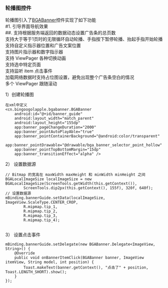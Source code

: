 ### 轮播图控件
轮播图引入了[BGABanner](https://github.com/bingoogolapple/BGABanner-Android)控件实现了如下功能   
 #1. 引导界面导航效果  
 ##. 支持根据服务端返回的数据动态设置广告条的总页数  
 支持大于等于1页时的无限循环自动轮播、手指按下暂停轮播、抬起手指开始轮播  
 支持自定义指示器位置和广告文案位置  
 支持图片指示器和数字指示器  
 支持 ViewPager 各种切换动画  
 支持选中特定页面  
 支持监听 item 点击事件  
 加载网络数据时支持占位图设置，避免出现整个广告条空白的情况  
 多个 ViewPager 跟随滚动    

1）创建轮播图  
 
```   
在xml中定义
<cn.bingoogolapple.bgabanner.BGABanner
    android:id="@+id/banner_guide"
    android:layout_width="match_parent"
    android:layout_height="155dp"
    app:banner_pageChangeDuration="2000"
    app:banner_pointAutoPlayAble="true"
    app:banner_pointContainerBackground="@android:color/transparent"
    app:banner_pointDrawable="@drawable/bga_banner_selector_point_hollow"
    app:banner_pointTopBottomMargin="15dp"
    app:banner_transitionEffect="alpha" />
```


2） 设置数据源
 
```
// Bitmap 的宽高在 maxWidth maxHeight 和 minWidth minHeight 之间
BGALocalImageSize localImageSize = new BGALocalImageSize(ScreenTools.getWidth(this.getContext()),
        ScreenTools.dip2px(this.getContext(), 155f), 320f, 640f);
// 设置数据源
mBinding.bannerGuide.setData(localImageSize, ImageView.ScaleType.CENTER_CROP,
        R.mipmap.tip_1,
        R.mipmap.tip_2,
        R.mipmap.tip_3,
        R.mipmap.tip_4);
    
```

3） 设置点击事件
 
```
mBinding.bannerGuide.setDelegate(new BGABanner.Delegate<ImageView, String>() {
    @Override
    public void onBannerItemClick(BGABanner banner, ImageView itemView, String model, int position) {
        Toast.makeText(banner.getContext(), "点击了" + position, Toast.LENGTH_SHORT).show();
    }
});
    
```
